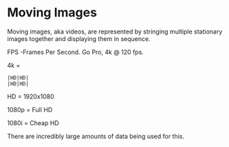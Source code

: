 # Moving Images #

Moving images, aka videos, are represented by stringing multiple stationary images together and displaying them in sequence.

FPS -Frames Per Second. Go Pro, 4k @ 120 fps.

4k = 

    |HD|HD|
    |HD|HD|

HD = 1920x1080

1080p = Full HD

1080i = Cheap HD

There are incredibly large amounts of data being used for this.